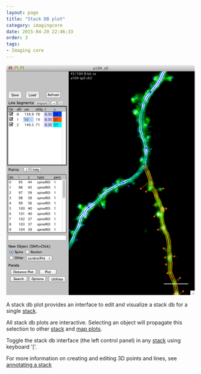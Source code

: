 ```yaml
---
layout: page
title: "Stack DB plot"
category: imagingcore
date: 2015-04-20 22:46:33
order: 3
tags:
- Imaging core
---
```


<IMG class="img-float-left" SRC="images/mm3/mm3-stackdb-plot.png" WIDTH="600">

<div class="print-page-break"></div>

A stack db plot provides an interface to edit and visualize a stack db for a single [stack][2].

All stack db plots are interactive. Selecting an object will propagate this selection to other [stack][4] and [map plots][3].

Toggle the stack db interface (the left control panel) in any [stack][2] using keyboard '['.

For more information on creating and editing 3D points and lines, see [annotating a stack][5] 

[1]: plot-panel
[2]: stack
[3]: map-plot
[4]: stack-plot
[5]: annotating-a-stack

